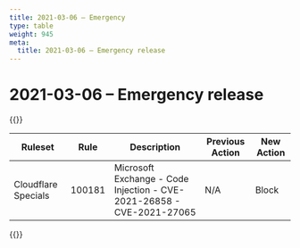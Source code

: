 ```yaml
---
title: 2021-03-06 – Emergency
type: table
weight: 945
meta:
  title: 2021-03-06 – Emergency release
---
```


# 2021-03-06 – Emergency release

{{<table-wrap>}}<table style="width: 100%">

<thead>
  <tr>
    <th>Ruleset</th>
    <th>Rule</th>
    <th>Description</th>
    <th>Previous Action</th>
    <th>New Action</th>
  </tr>
</thead>
<tbody>
  <tr>
    <td>Cloudflare Specials</td>
    <td>100181</td>
    <td>Microsoft Exchange - Code Injection - CVE-2021-26858 - CVE-2021-27065</td>
    <td>N/A</td>
    <td>Block</td>
  </tr>
</tbody>

</table>{{</table-wrap>}}
